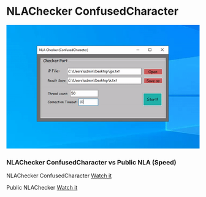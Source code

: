 # NLAChecker ConfusedCharacter
![alt](https://raw.githubusercontent.com/ConfusedCharacter/NLAChecker/main/video.gif)
 

### NLAChecker ConfusedCharacter vs Public NLA (Speed)

NLAChecker ConfusedCharacter [Watch it](https://raw.githubusercontent.com/ConfusedCharacter/NLAChecker/main/video1.mp4)

Public NLAChecker [Watch it](https://raw.githubusercontent.com/ConfusedCharacter/NLAChecker/main/video2.mp4)
